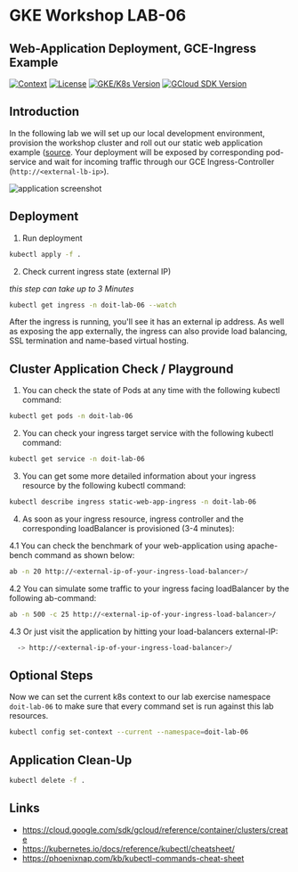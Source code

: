 # GKE Workshop LAB-06

## Web-Application Deployment, GCE-Ingress Example

[![Context](https://img.shields.io/badge/GKE%20Fundamentals-1-blue.svg)](#)
[![License](https://img.shields.io/badge/License-Apache%202.0-blue.svg)](https://opensource.org/licenses/Apache-2.0)
[![GKE/K8s Version](https://img.shields.io/badge/k8s%20version-1.18.20-blue.svg)](#)
[![GCloud SDK Version](https://img.shields.io/badge/gcloud%20version-359.0.0-blue.svg)](#)

## Introduction

In the following lab we will set up our local development environment, provision the workshop cluster and roll out our static web application example ([source](https://github.com/doitintl/labs-web-app-static). Your deployment will be exposed by corresponding pod-service and wait for incoming traffic through our GCE Ingress-Controller (`http://<external-lb-ip>`).

![application screenshot](../.github/media/lab-06-screenshot-small.png)

## Deployment

1. Run deployment

```bash
kubectl apply -f .
```

2. Check current ingress state (external IP)

_this step can take up to 3 Minutes_

```bash
kubectl get ingress -n doit-lab-06 --watch
```

After the ingress is running, you'll see it has an external ip address. As well as exposing the app externally, the ingress can also provide load balancing, SSL termination and name-based virtual hosting.

## Cluster Application Check / Playground

1. You can check the state of Pods at any time with the following kubectl command:

```bash
kubectl get pods -n doit-lab-06
```

2. You can check your ingress target service with the following kubectl command:

```bash
kubectl get service -n doit-lab-06
```

3. You can get some more detailed information about your ingress resource by the following kubectl command:

```bash
kubectl describe ingress static-web-app-ingress -n doit-lab-06
```

4. As soon as your ingress resource, ingress controller and the corresponding loadBalancer is provisioned (3-4 minutes):

4.1 You can check the benchmark of your web-application using apache-bench command as shown below:

```bash
ab -n 20 http://<external-ip-of-your-ingress-load-balancer>/
```

4.2 You can simulate some traffic to your ingress facing loadBalancer by the following ab-command:

```bash
ab -n 500 -c 25 http://<external-ip-of-your-ingress-load-balancer>/
```

4.3 Or just visit the application by hitting your load-balancers external-IP:

```bash
  -> http://<external-ip-of-your-ingress-load-balancer>/
```

## Optional Steps

Now we can set the current k8s context to our lab exercise namespace `doit-lab-06` to make sure that every command set is run against this lab resources.

```bash
kubectl config set-context --current --namespace=doit-lab-06
```

## Application Clean-Up

```bash
kubectl delete -f .
```

## Links

- https://cloud.google.com/sdk/gcloud/reference/container/clusters/create
- https://kubernetes.io/docs/reference/kubectl/cheatsheet/
- https://phoenixnap.com/kb/kubectl-commands-cheat-sheet
